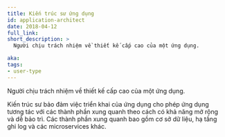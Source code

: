 ```yaml
---
title: Kiến trúc sư ứng dụng
id: application-architect
date: 2018-04-12
full_link: 
short_description: >
  Người chịu trách nhiệm về thiết kế cấp cao của một ứng dụng.

aka: 
tags:
- user-type
---
```

 Người chịu trách nhiệm về thiết kế cấp cao của một ứng dụng.

<!--more--> 

Kiến trúc sư bảo đảm việc triển khai của ứng dụng cho phép ứng dụng tương tác với các thành phần xung quanh theo cách có khả năng mở rộng và dễ bảo trì. Các thành phần xung quanh bao gồm cơ sở dữ liệu, hạ tầng ghi log và các microservices khác.
